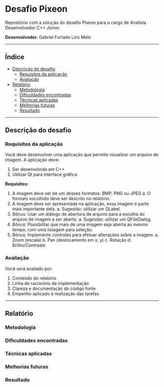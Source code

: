 <h1>Desafio Pixeon</h1>

Repositório com a solução do desafio Pixeon para o cargo de Analista Desenvolvedor C++ Júnior.

**Desenvolvedor**: Gabriel Furtado Lins Melo

---

<h2>Índice</h2>

- [Descrição do desafio](#descrição-do-desafio)
  - [Requisitos da aplicação](#requisitos-da-aplicação)
  - [Avaliação](#avaliação)
- [Relatório](#relatório)
  - [Metodologia](#metodologia)
  - [Dificuldades encontradas](#dificuldades-encontradas)
  - [Técnicas aplicadas](#técnicas-aplicadas)
  - [Melhorias futuras](#melhorias-futuras)
  - [Resultado](#resultado)

---

## Descrição do desafio

### Requisitos da aplicação

Você deve desenvolver uma aplicação que permita visualizar um arquivo de imagem. A aplicação deve:

1. Ser desenvolvida em C++
2. Utilizar Qt para interface gráfica

**Requisitos:**

1. A imagem deve ser de um desses formatos: BMP, PNG ou JPEG
  a. O formato escolhido deve ser descrito no relatório.
2. A imagem deve ser apresentada na aplicação, essa imagem é parte mais importante dela.
  a. Sugestão: utilizar um QLabel.
3. Bônus: Usar um diálogo de abertura de arquivo para a escolha do arquivo de imagem a ser aberto.
  a. Sugestão: utilizar um QFileDialog.
4. Bônus: Possibilitar que mais de uma imagem seja aberta ao mesmo tempo, com uma listagem para seleção.
5. Bônus: Implemente controles para efetuar alterações sobre a imagem:
  a. Zoom (escala)
  b. Pan (deslocamento em x, y)
  c. Rotação
  d. Brilho/Contraste

### Avaliação

Você será avaliado por:
1. Conteúdo do relatório
2. Linha de raciocínio da implementação
3. Clareza e documentação do código fonte
4. Empenho aplicado à realização das tarefas

---

## Relatório

### Metodologia

### Dificuldades encontradas

### Técnicas aplicadas

### Melhorias futuras

### Resultado

